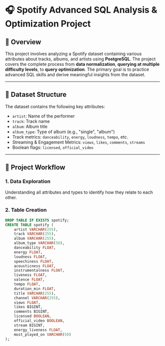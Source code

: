 # 🎧 Spotify Advanced SQL Analysis & Optimization Project

## 📌 Overview

This project involves analyzing a Spotify dataset containing various attributes about tracks, albums, and artists using **PostgreSQL**. The project covers the complete process from **data normalization**, **querying at multiple difficulty levels**, to **query optimization**. The primary goal is to practice advanced SQL skills and derive meaningful insights from the dataset.

---

## 📂 Dataset Structure

The dataset contains the following key attributes:

- `artist`: Name of the performer
- `track`: Track name
- `album`: Album title
- `album_type`: Type of album (e.g., "single", "album")
- Track metrics: `danceability`, `energy`, `loudness`, `tempo`, etc.
- Streaming & Engagement Metrics: `views`, `likes`, `comments`, `streams`
- Boolean flags: `licensed`, `official_video`

---

## 🧭 Project Workflow

### 1. Data Exploration
Understanding all attributes and types to identify how they relate to each other.

### 2. Table Creation

```sql
DROP TABLE IF EXISTS spotify;
CREATE TABLE spotify (
    artist VARCHAR(255),
    track VARCHAR(255),
    album VARCHAR(255),
    album_type VARCHAR(50),
    danceability FLOAT,
    energy FLOAT,
    loudness FLOAT,
    speechiness FLOAT,
    acousticness FLOAT,
    instrumentalness FLOAT,
    liveness FLOAT,
    valence FLOAT,
    tempo FLOAT,
    duration_min FLOAT,
    title VARCHAR(255),
    channel VARCHAR(255),
    views FLOAT,
    likes BIGINT,
    comments BIGINT,
    licensed BOOLEAN,
    official_video BOOLEAN,
    stream BIGINT,
    energy_liveness FLOAT,
    most_played_on VARCHAR(50)
);

